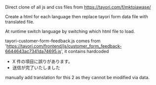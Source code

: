 Direct clone of all js and css files from https://tayori.com/f/mktoiawase/

Create a html for each language then replace tayori form data file with translated file.

At runtime switch language by switching which html file to load.

tayori-customer-form-feedback.js comes from 'https://tayori.com/frontend/js/customer_form_feedback-6644643ac7341da74695.js', it contains hardcoded

- X 件の項目に誤りがあります。
- 送信が完了いたしました

manually add translation for this 2 as they cannot be modified via data.

